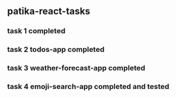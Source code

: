 ## patika-react-tasks

### task 1 completed
### task 2 todos-app completed
### task 3 weather-forecast-app completed
### task 4 emoji-search-app completed and tested
